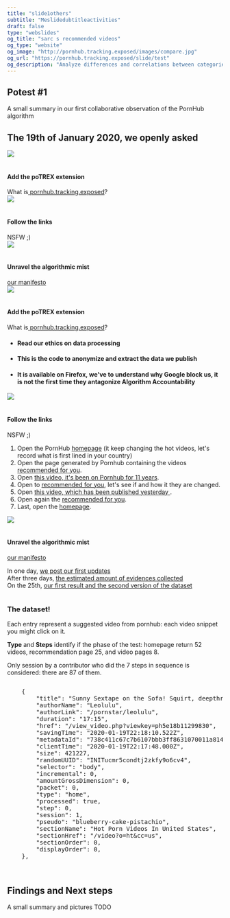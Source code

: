 ```yaml
---
title: "slide1others"
subtitle: "Meslidedubtitleactivities"
draft: false
type: "webslides"
og_title: "sarc s recommended videos"
og_type: "website"
og_image: "http://pornhub.tracking.exposed/images/compare.jpg" 
og_url: "https://pornhub.tracking.exposed/slide/test"
og_description: "Analyze differences and correlations between categories and the personalized experiencesm, even if nobody uses or abuses PH anymore ;) Let's get some independent insights"
---
```


<script>removeHeaderFooter(1500)</script>

<section>
    <span class="background"></span>
    <div class="wrap aligncenter">
    <h2>
        <strong>Potest #1</strong>
    </h2>
    <p class="text-intro">
        A small summary in our first collaborative observation of the PornHub algorithm
    </p>
    </div>
</section>

<section>
    <div class="wrap aligncenter">
        <h2>
            The 19th of January 2020, we openly asked
        </h2>
        <div class="row mb-5 mt-5">
            <div class="col-sm text-center">
                <img src="/images/addon.png"><br /> <br>
                <h4 style="color:#1b1b1b;">Add the poTREX extension</h2>What is<a target="_blank" rel="noopener noreferrer" href="/preview"> pornhub.tracking.exposed</a>?
            </div>
            <div class="col-sm text-center">
                <img src="/images/click.png"><br /> <br>
                <h4 style="color:#1b1b1b;">Follow the links</h2> NSFW ;)
            </div>
            <div class="col-sm text-center">
                <img src="/images/unravel.png"><br /> <br>
                <h4 style="color:#1b1b1b;">Unravel the algorithmic mist</h2> <a target="_blank" rel="noopener noreferrer" href="https://tracking.exposed/manifesto">our manifesto</a>
            </div>
        </div>
</section>

<section>
    <div class="wrap">
        <div class="row">
            <div class="col-4 aligncenter col-sm">
                <img src="/images/addon.png"><br /> <br>
                <h4 style="color:#1b1b1b;">Add the poTREX extension</h2>What is<a target="_blank" rel="noopener noreferrer" href="/preview"> pornhub.tracking.exposed</a>?
            </div>
            <div class="col-7 bg-white shadow">
                <ul class="reasons">
                <li>
                    <h4>Read our ethics on data processing</h4>
                </li>
                <li>
                    <h4>This is the code to anonymize and extract the data we publish</h4>
                </li>
                <li>
                    <h4>It is available on Firefox, we've to understand why Google block us, it is not the first time they antagonize Algorithm Accountability</h4>
                </li>
            </div>
        </div>
    </div>
</section>

<section>
    <div class="wrap">
        <div class="row">
            <div class="col-4 aligncenter col-sm">
                <img src="/images/click.png"><br /> <br>
                <h4 style="color:#1b1b1b;">Follow the links</h2> NSFW ;)
            </div>
            <div class="col-7 bg-white shadow">
                <ol>
                    <li>Open the PornHub <a target="_blank" rel="noopener noreferrer" href="https://www.pornhub.com/">homepage</a> (it keep changing the hot videos, let's record what is first lined in your country)</li>
                    <li>Open the page generated by Pornhub containing the videos <a target="_blank" rel="noopener noreferrer" href="https://www.pornhub.com/recommended">recommended for you</a>.</li>
                    <li>Open <a target="_blank" rel="noopener noreferrer" href="https://www.pornhub.com/view_video.php?viewkey=e77c73d25861c37acea8">this video, it's been on Pornhub for 11 years</a>.</li>
                    <li>Open to <a target="_blank" rel="noopener noreferrer" href="https://www.pornhub.com/recommended">recommended for you</a>, let's see if and how it they are changed.</li>
                    <li>Open <a target="_blank" rel="noopener noreferrer" href="https://www.pornhub.com/view_video.php?viewkey=ph5e22e4f60abd6">this video, which has been published yesterday </a>. </li>
                    <li>Open again the <a target="_blank" rel="noopener noreferrer" href="https://www.pornhub.com/recommended">recommended for you</a>.</li>
                    <li>Last, open the <a target="_blank" rel="noopener noreferrer" href="https://www.pornhub.com/">homepage</a>.</li>
                </ol>
            </div>
        </div>
    </div>
</section>

<section>
    <div class="wrap">
        <div class="row">
            <div class="col-4 aligncenter col-sm">
                <img src="/images/unravel.png"><br /> <br>
                <h4 style="color:#1b1b1b;">Unravel the algorithmic mist</h2> <a target="_blank" rel="noopener noreferrer" href="https://tracking.exposed/manifesto">our manifesto</a>
            </div>
            <div class="col-7 bg-white shadow">
                <p class="text-intro">
                    In one day, <a href="/potest/announcement-1/#update-n-2-20-january-2020">we post our first updates</a> <br>
                    After three days, <a href="/potest/announcement-1/#update-n-4-22-january-2020">the estimated amount of evidences collected</a><br>
                    On the 25th, <a href="/potest/announcement-1/#update-n-5-25-january-2020">our first result and the second version of the dataset</a><br>
                <p>
            </div>
        </div>
    </div>
</section>

<section>
    <div class="wrap">
    <div class="grid vertical-align">
        <div class="column">
        <h3><strong>The dataset!</strong></h3>
        <p>Each entry represent a suggested video from pornhub: each video snippet you might click on it.</p>
        <p><b>Type</b> and <b>Steps</b> identify if the phase of the test: homepage return 52 videos, recommendation page 25, and video pages 8.<p>
        <p>Only session by a contributor who did the 7 steps in sequence is considered: there are 87 of them.<p>
        </div>
        <!-- .end .column -->
        <div class="column">
        <pre>
    {
        "title": "Sunny Sextape on the Sofa! Squirt, deepthroat, prone bone - Amateur LeoLulu",
        "authorName": "Leolulu",
        "authorLink": "/pornstar/leolulu",
        "duration": "17:15",
        "href": "/view_video.php?viewkey=ph5e18b11299830",
        "savingTime": "2020-01-19T22:18:10.522Z",
        "metadataId": "738c411c67c7b6107bbb3ff8631070011a814f48",
        "clientTime": "2020-01-19T22:17:48.000Z",
        "size": 421227,
        "randomUUID": "INITucmr5condtj2zkfy9o6cv4",
        "selector": "body",
        "incremental": 0,
        "amountGrossDimension": 0,
        "packet": 0,
        "type": "home",
        "processed": true,
        "step": 0,
        "session": 1,
        "pseudo": "blueberry-cake-pistachio",
        "sectionName": "Hot Porn Videos In United States",
        "sectionHref": "/video?o=ht&cc=us",
        "sectionOrder": 0,
        "displayOrder": 0,
    },
        </pre>
        </div>
        <!-- .end .column -->
    </div>
    <!-- .end .grid -->
    </div> 
</section>

<section>
    <span class="background"></span>
    <div class="wrap aligncenter">
    <h2>
        <strong>Findings and Next steps</strong>
    </h2>
    <p class="text-intro">
        A small summary and pictures TODO
    </p>
    </div>
</section>
